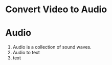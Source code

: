 Convert Video to Audio
=====================

# Audio

1. Audio is a collection of sound waves.
2. Audio to text
3. text 

